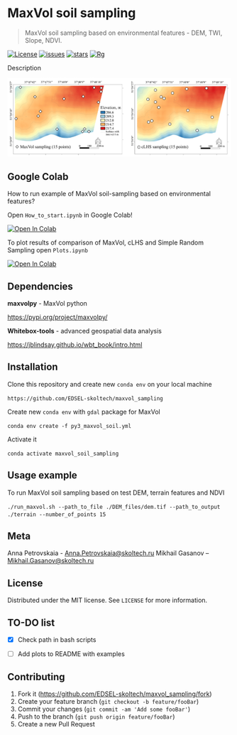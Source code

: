 # MaxVol soil sampling
> MaxVol soil sampling based on environmental features - DEM, TWI, Slope, NDVI.

[![License](https://img.shields.io/github/license/EDSEL-skoltech/maxvol_sampling)](https://github.com/EDSEL-skoltech/maxvol_sampling/blob/main/LICENSE)
[![issues](https://img.shields.io/github/issues/EDSEL-skoltech/maxvol_sampling)](https://github.com/EDSEL-skoltech/maxvol_sampling/issues)
[![stars](https://img.shields.io/github/stars/EDSEL-skoltech/maxvol_sampling)](https://github.com/EDSEL-skoltech/maxvol_sampling/stargazers)
[![Rg](https://img.shields.io/badge/ResearchGate-Follow-green)](https://www.researchgate.net/project/Digital-Agro)


Description 


![graphical](plots/computers_and_geosciences/README.png)

## Google Colab 

How to run example of MaxVol soil-sampling based on environmental features? 

Open `How_to_start.ipynb` in Google Colab!

<a href="https://colab.research.google.com/github/EDSEL-skoltech/maxvol_sampling/blob/main/How_to_start.ipynb" target="_parent"><img src="https://colab.research.google.com/assets/colab-badge.svg" alt="Open In Colab"/></a>

To plot results of comparison of MaxVol, cLHS and Simple Random Sampling open `Plots.ipynb`

<a href="https://colab.research.google.com/github/EDSEL-skoltech/maxvol_sampling/blob/main/Boxplots_Interpolation.ipynb" target="_parent"><img src="https://colab.research.google.com/assets/colab-badge.svg" alt="Open In Colab"/></a>

## Dependencies 

**maxvolpy** - MaxVol python

https://pypi.org/project/maxvolpy/

**Whitebox-tools** - advanced geospatial data analysis

https://jblindsay.github.io/wbt_book/intro.html


## Installation

Clone this repository and create new `conda env` on your local machine

`https://github.com/EDSEL-skoltech/maxvol_sampling`

Create new `conda env` with `gdal` package for MaxVol

`conda env create -f py3_maxvol_soil.yml`

Activate it 

`conda activate maxvol_soil_sampling`

## Usage example

To run MaxVol soil sampling based on test DEM, terrain features and NDVI

`./run_maxvol.sh --path_to_file ./DEM_files/dem.tif --path_to_output ./terrain --number_of_points 15`

## Meta

Anna Petrovskaia - Anna.Petrovskaia@skoltech.ru
Mikhail Gasanov – Mikhail.Gasanov@skoltech.ru

## License

Distributed under the MIT license. See ``LICENSE`` for more information.

## TO-DO list

- [X] Check path in bash scripts
- [ ] Add plots to README with examples



## Contributing

1. Fork it (<https://github.com/EDSEL-skoltech/maxvol_sampling/fork>)
2. Create your feature branch (`git checkout -b feature/fooBar`)
3. Commit your changes (`git commit -am 'Add some fooBar'`)
4. Push to the branch (`git push origin feature/fooBar`)
5. Create a new Pull Request

